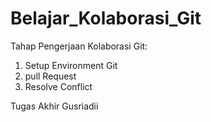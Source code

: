 
# Belajar_Kolaborasi_Git

Tahap Pengerjaan Kolaborasi Git:
1. Setup Environment Git
2. pull Request
3. Resolve Conflict

Tugas Akhir Gusriadii
